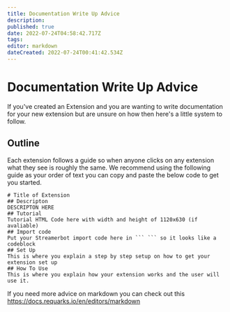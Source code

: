 ```yaml
---
title: Documentation Write Up Advice
description: 
published: true
date: 2022-07-24T04:58:42.717Z
tags: 
editor: markdown
dateCreated: 2022-07-24T00:41:42.534Z
---
```


# Documentation Write Up Advice
If you've created an Extension and you are wanting to write documentation for your new extension but are unsure on how then here's a little system to follow.

## Outline
Each extension follows a guide so when anyone clicks on any extension what they see is roughly the same. We recommend using the following guide as your order of text you can copy and paste the below code to get you started.
```
# Title of Extension
## Descripton
DESCRIPTON HERE
## Tutorial
Tutorial HTML Code here with width and height of 1120x630 (if avaliable)
## Import code
Put your Streamerbot import code here in ``` ``` so it looks like a codeblock
## Set Up
This is where you explain a step by step setup on how to get your extension set up
## How To Use
This is where you explain how your extension works and the user will use it.
```
If you need more advice on markdown you can check out this https://docs.requarks.io/en/editors/markdown